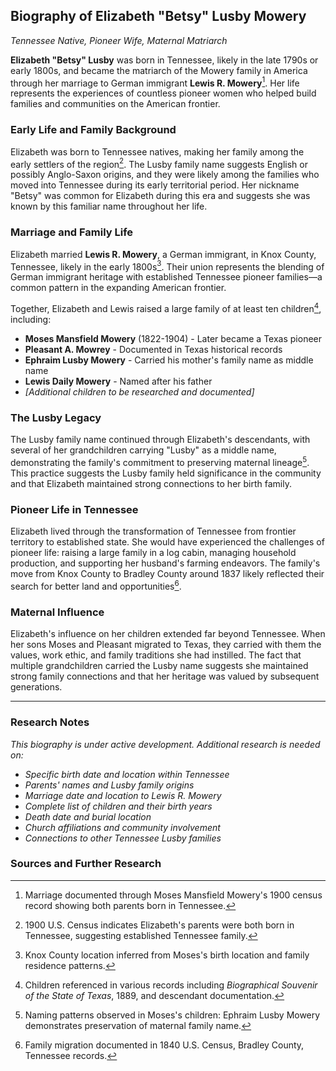 ## Biography of Elizabeth "Betsy" Lusby Mowery
*Tennessee Native, Pioneer Wife, Maternal Matriarch*

**Elizabeth "Betsy" Lusby** was born in Tennessee, likely in the late 1790s or early 1800s, and became the matriarch of the Mowery family in America through her marriage to German immigrant **Lewis R. Mowery**[^1]. Her life represents the experiences of countless pioneer women who helped build families and communities on the American frontier.

### Early Life and Family Background

Elizabeth was born to Tennessee natives, making her family among the early settlers of the region[^2]. The Lusby family name suggests English or possibly Anglo-Saxon origins, and they were likely among the families who moved into Tennessee during its early territorial period. Her nickname "Betsy" was common for Elizabeth during this era and suggests she was known by this familiar name throughout her life.

### Marriage and Family Life

Elizabeth married **Lewis R. Mowery**, a German immigrant, in Knox County, Tennessee, likely in the early 1800s[^3]. Their union represents the blending of German immigrant heritage with established Tennessee pioneer families—a common pattern in the expanding American frontier.

Together, Elizabeth and Lewis raised a large family of at least ten children[^4], including:

- **Moses Mansfield Mowery** (1822-1904) - Later became a Texas pioneer
- **Pleasant A. Mowrey** - Documented in Texas historical records
- **Ephraim Lusby Mowery** - Carried his mother's family name as middle name
- **Lewis Daily Mowery** - Named after his father
- *[Additional children to be researched and documented]*

### The Lusby Legacy

The Lusby family name continued through Elizabeth's descendants, with several of her grandchildren carrying "Lusby" as a middle name, demonstrating the family's commitment to preserving maternal lineage[^5]. This practice suggests the Lusby family held significance in the community and that Elizabeth maintained strong connections to her birth family.

### Pioneer Life in Tennessee

Elizabeth lived through the transformation of Tennessee from frontier territory to established state. She would have experienced the challenges of pioneer life: raising a large family in a log cabin, managing household production, and supporting her husband's farming endeavors. The family's move from Knox County to Bradley County around 1837 likely reflected their search for better land and opportunities[^6].

### Maternal Influence

Elizabeth's influence on her children extended far beyond Tennessee. When her sons Moses and Pleasant migrated to Texas, they carried with them the values, work ethic, and family traditions she had instilled. The fact that multiple grandchildren carried the Lusby name suggests she maintained strong family connections and that her heritage was valued by subsequent generations.

---

### Research Notes

*This biography is under active development. Additional research is needed on:*
- *Specific birth date and location within Tennessee*
- *Parents' names and Lusby family origins*
- *Marriage date and location to Lewis R. Mowery*
- *Complete list of children and their birth years*
- *Death date and burial location*
- *Church affiliations and community involvement*
- *Connections to other Tennessee Lusby families*

### Sources and Further Research

[^1]: Marriage documented through Moses Mansfield Mowery's 1900 census record showing both parents born in Tennessee.
[^2]: 1900 U.S. Census indicates Elizabeth's parents were both born in Tennessee, suggesting established Tennessee family.
[^3]: Knox County location inferred from Moses's birth location and family residence patterns.
[^4]: Children referenced in various records including *Biographical Souvenir of the State of Texas*, 1889, and descendant documentation.
[^5]: Naming patterns observed in Moses's children: Ephraim Lusby Mowery demonstrates preservation of maternal family name.
[^6]: Family migration documented in 1840 U.S. Census, Bradley County, Tennessee records.